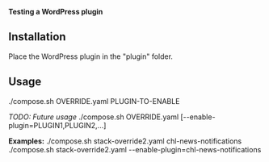 **Testing a WordPress plugin**



**Installation**
---
Place the WordPress plugin in the "plugin" folder.



**Usage**
---
./compose.sh OVERRIDE.yaml PLUGIN-TO-ENABLE

*TODO: Future usage*
./compose.sh OVERRIDE.yaml [--enable-plugin=PLUGIN1,PLUGIN2,...]


**Examples:**
./compose.sh stack-override2.yaml chl-news-notifications
./compose.sh stack-override2.yaml --enable-plugin=chl-news-notifications

